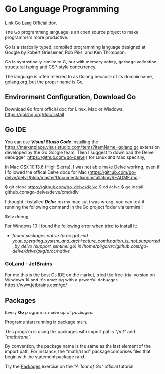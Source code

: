 <!-- README.md -->
# **Go Language Programming**

[Link Go Lang Official  doc.](https://golang.org/doc/)

The Go programming language is an open source project to make programmers more productive.

Go is a statically typed, compiled programming language designed at Google by Robert Griesemer, Rob Pike, and Ken Thompson.

Go is syntactically similar to C, but with memory safety, garbage collection, structural typing and CSP-style concurrency.

The language is often referred to as Golang because of its domain name, golang.org, but the proper name is Go.


## Environment Configuration, Download Go
Download Go from official doc for Linux, Mac or Windows: https://golang.org/doc/install

## Go IDE
You can use ***Visual Studio Code*** installing the https://marketplace.visualstudio.com/items?itemName=golang.go extension developed by the Go Google team.
Then I suggest to download the Delve debugger (https://github.com/go-delve ) for Linux and Mac specially, 

In Mac OSX 10.13.6 (High Sierra), I was not able make Delve working, even if I followed the offical Delve docs for Mac (https://github.com/go-delve/delve/blob/master/Documentation/installation/README.md):

$ git clone https://github.com/go-delve/delve
$ cd delve
$ go install github.com/go-delve/delve/cmd/dlv

I thought i installed ***Delve*** on my mac but i was wrong, you can test it running the following command in the Go project folder via terminal:

$dlv debug


For Windows 10 I found the following error when tried to install it:

- _found packages native (proc.go) and your_operating_system_and_architecture_combination_is_not_supported_by_delve (support_sentinel.go) in /home/pi/go/src/github.com/go-delve/delve/pkg/proc/native_

### GoLand - JetBrains
For me this is the best Go IDE on the market, tried the free-trial version on Windows 10 and it's amazing with a powerful debugger.
https://www.jetbrains.com/go/


## Packages

Every **Go** program is made up of _packages_.

Programs start running in package main.

This program is using the packages with import paths *"fmt"* and *"math/rand"*.

By convention, the package name is the same as the last element of the import path. For instance, the "math/rand" package comprises files that begin with the statement package rand.

Try the [Packages](https://tour.golang.org/basics/1) exercise on the _"A Tour of Go"_ official tutorial.
